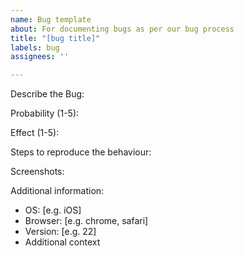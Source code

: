 ```yaml
---
name: Bug template
about: For documenting bugs as per our bug process
title: "[bug title]"
labels: bug
assignees: ''

---
```


Describe the Bug:

Probability (1-5):

Effect (1-5):

Steps to reproduce the behaviour:

Screenshots:

Additional information:

- OS: [e.g. iOS]
- Browser: [e.g. chrome, safari]
- Version: [e.g. 22]
- Additional context
